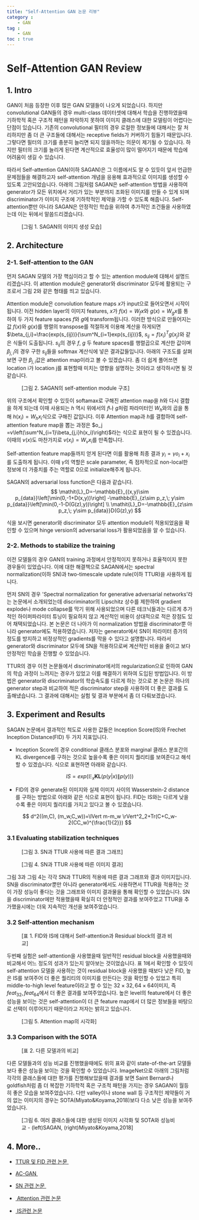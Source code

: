 ```yaml
---
title: "Self-Attention GAN 논문 리뷰"
category :
    - GAN
tag :
    - GAN
toc : true
---
```


# Self-Attention GAN Review

## 1. Intro

GAN이 처음 등장한 이후 많은 GAN 모델들이 나오게 되었습니다. 하지만 convolutional GAN들의 경우 multi-class 데이터셋에 대해서 학습을 진행하였을때 기하학적 혹은 구조적 패턴을 파악하지 못하여 이미지 클래스에 대한 모델링이 어렵다는 단점이 있습니다. 기존의 convolutional 필터의 경우 로컬한 정보들에 대해서는 잘 처리하지만 좀 더 큰 구조들에 대해서는 receptive fields가 커버하기 힘들기 때문입니다. 그렇다면 필터의 크기를 충분히 늘리면 되지 않을까하는 의문이 제기될 수 있습니다. 하지만 필터의 크기를 늘리게 된다면 계산적으로 효율성이 많이 떨어지기 때문에 학습에 어려움이 생길 수 있습니다. 

따라서 Self-attention GAN(이하 SAGAN)은 그 이름에서도 알 수 있듯이 앞서 언급한 문제점들을 해결하고자 self-attention 개념을 응용해 효과적으로 이미지를 생성할 수 있도록 고안되었습니다. 아래의 그림처럼  SAGAN은 self-attention 방법을 사용하여 generator가 모든 위치에서 거리가 있는 부분까지 조화된 이미지를 만들 수 있게 되며 discriminator가 이미지 구조에 기하학적인  제약을 가할 수 있도록 해줍니다. Self-attention뿐만 아니라 SAGAN은 안정적인 학습을 위하여 추가적인 조건들을 사용하였는데 이는 뒤에서 말씀드리겠습니다.

<figure>
	<img src="{{ '/assets/images/sagan/intro.png' | prepend: site.baseurl }}" alt=""> 
	<figcaption> [그림 1. SAGAN의 이미지 생성 모습] </figcaption>
</figure>

## 2. Architecture

### 2-1. Self-attention to the GAN

먼저 SAGAN 모델의 가장 핵심이라고 할 수 있는 attention module에 대해서 설명드리겠습니다. 이 attention module은 generator와 discriminator 모두에 활용되는 구조로서 그림 2와 같은 형태를 띄고 있습니다. 

Attention module은 convolution feature maps $x$가 input으로 들어오면서 시작이 됩니다. 이전 hidden layer의 이미지 features, $x$가 $f(x)=W_fx$와 $g(x)=W_gx$를 통하여 두 가지 feature spaces $f$와 $g$에 transform됩니다. 이러한 방식으로 만들어지는 값 $f(x)$와 $g(x)$를 행렬의 transpose를 적절하게 이용해 계산을 하게되면 $\beta_{j,i}=\frac{exp(s_{ij})}{\sum^N_{i=1}exp(s_{ij})}$, $s_{ij}=f(x_i)^Tg(x_j)$와 같은 식들이 도출됩니다.  $s_{ij}$의 경우 $f$, $g$ 두 feature spaces를 행렬곱으로 계산한 값이며 $\beta_{j,i}$의 경우 구한 $s_{ij}$들을 softmax 계산식에 넣은 결과값들입니다.  아래의 구조도를 살펴보면 구한 $\beta_{j,i}$값은 attention map이라고 볼 수 있겠습니다. 좀 더 쉽게 풀어쓰면 location i가 location j를 표현할때 미치는 영향을 설명하는 것이라고 생각하시면 될 것 같습니다. 

<figure>
	<img src="{{ '/assets/images/sagan/architecture.png' | prepend: site.baseurl }}" alt=""> 
	<figcaption> [그림 2. SAGAN의 self-attention module 구조] </figcaption>
</figure> 

위의 구조에서 확인할 수 있듯이 softamax로 구해진 attention map을 $h$와 다시 결합을 하게 되는데 이때 사용되는 $h$ 역시 위에서의 $f$나 $g$처럼 파라미터인 $W_h$와의 곱을 통해 $h(x_i)=W_hx_i$식으로 구해진 값입니다. 이후 Attention map과 $h$를 결합하여  self-attention feature map을 뽑는 과정은 $o_j =v\left(\sum^N_{i=1}\beta_{j,i}h(x_i)\right)$라는 식으로 표현이 될 수 있겠습니다. 이때의 $v(x)$도 마찬가지로 $v(x_i)=W_vx_i$를 만족합니다. 

Self-attention feature map들까지 얻게 된다면 이를 활용해 최종 결과 $y_i=\gamma o_i+x_i$를 도출하게 됩니다. 이때 $\gamma$의 역할은 scale parameter, 즉 점차적으로 non-local한 정보에 더 가중치를 주는 역할로 0으로 initialize해주게 됩니다.

SAGAN의 adversarial loss function은 다음과 같습니다.
$$
\mathit{L}_D=-\mathbb{E}_{(x,y)\sim p_{data}}\left[\min(0,-1+D(x,y))\right]
-\mathbb{E}_{z\sim p_z,\; y\sim p_{data}}\left[\min(0,-1-D(G(z),y))\right] \\
\mathit{L}_D=-\mathbb{E}_{z\sim p_z,\; y\sim p_{data}}D(G(z),y)
$$


식을 보시면 generator와 discriminator 모두 attention module이 적용되었음을 확인할 수 있으며 hinge version의 adversarial loss가 활용되었음을 알 수 있습니다.



### 2-2. Methods to stabilize the training

이전 모델들의 경우 GAN의 training 과정에서 안정적이지 못하거나 효율적이지 못한 경우들이 있었습니다. 이에 대한 해결책으로 SAGAN에서는 spectral normalization(이하 SN)과 two-timescale update rule(이하 TTUR)을 사용하게 됩니다.

먼저 SN의 경우 'Spectral normalization for generative adversarial networks'라는 논문에서 소개되었는데 discriminator의 Lipschitz 상수를 제한하여 gradient explode나 mode collapse를 막기 위해 사용되었으며 다른 테크닉들과는 다르게 추가적인 하이퍼파라미터 튜닝이 필요하지 않고 계산적인 비용이 상대적으로 적은 장점도 있어 채택되었습니다. 본 논문은 더 나아가 이 normalization 방법을 discriminator뿐 아니라 generator에도 적용하였습니다. 저자는 generator에서 SN이 파라미터 증가의 정도를 방지하고 비정상적인 gradients를 막을 수 있다고 설명합니다. 따라서 generator와 discriminator 모두에 SN을 적용하므로써 계산적인 비용을 줄이고 보다 안정적인 학습을 진행할 수 있었습니다. 

TTUR의 경우 이전 논문들에서 discriminator에서의 regularization으로 인하여 GAN의 학습 과정이 느려지는 경우가 있었고 이를 해결하기 위하여 도입된 방법입니다. 이 방법은 generator와 discriminator의 학습속도를 다르게 하는 것으로 본 논문은 하나의 generator step과 비교하여 적은 discriminator step을 사용하여 더 좋은 결과를 도출해냈습니다. 그 결과에 대해서는 실험 및 결과 부분에서 좀 더 다뤄보겠습니다.



## 3. Experiment and Results

SAGAN 논문에서 결과적인 척도로 사용한 값들은 Inception Score(IS)와 Frechet Inception Distance(FID) 두 가지 지표입니다. 

- Inception Score의 경우 conditional 클래스 분포와 marginal 클래스 분포간의 KL divergence를 구하는 것으로 높을수록 좋은 이미지 퀄리티를 보여준다고 해석할 수 있겠습니다. 식으로 표현하면 아래와 같습니다.

$$
IS = exp(\mathbb E_x  \mathbf{KL}(p(y|x) \lVert p(y)))
$$
- FID의 경우 generate된 이미지와 실제 이미지 사이의 Wasserstein-2 distance를 구하는 방법으로 아래와 같은 식으로 표현이 됩니다. FID는 IS와는 다르게 낮을수록 좋은 이미지 퀄리티를 가지고 있다고 볼 수 있겠습니다.

$$
d^2((m,C), (m_w,C_w))=\lVert m-m_w \rVert^2_2+Tr(C+C_w-2(CC_w)^{\frac{1}{2}})
$$

### 3.1 Evaluating stabilization techniques

<figure>
	<img src="{{ '/assets/images/sagan/ablation_graph.png' | prepend: site.baseurl }}" alt=""> 
	<figcaption> [그림 3. SN과 TTUR 사용에 따른 결과 그래프] </figcaption>
</figure> 

<figure>
	<img src="{{ '/assets/images/sagan/ablation_image.png' | prepend: site.baseurl }}" alt=""> 
	<figcaption> [그림 4. SN과 TTUR 사용에 따른 이미지 결과] </figcaption>
</figure> 

그림 3과 그림 4는 각각 SN과 TTUR의 적용에 따른 결과 그래프와 결과 이미지입니다. SN을 discriminator뿐만 아니라 generator에서도 사용하면서 TTUR을 적용하는 것이 가장 성능이 좋다는 것을 그래프와 이미지 결과물을 통해 확인할 수 있었습니다. SN을 discriminator에만 적용했을때 확실히 더 안정적인 결과를 보여주었고 TTUR을 추가했을시에는 더욱 지속적인 개선을 보여주었습니다.



### 3.2 Self-attention mechanism

<figure>
	<img src="{{ '/assets/images/sagan/result_sa_table.png' | prepend: site.baseurl }}" alt=""> 
	<figcaption> [표 1. FID와 IS에 대해서 Self-attention과 Residual block의 결과 비교] </figcaption>
</figure> 

두번째 실험은 self-attention을 사용했을때 일반적인 residual block을 사용했을때와 비교해서 어느 정도의 성과가 있는지 알아보는 것이었습니다. 표 1에서 확인할 수 있듯이 self-attention 모델을 사용하는 것이 residual block을 사용했을 때보다 낮은 FID, 높은 IS를 보여주어 더 좋은 퀄리티의 이미지를 만든다는 것을 확인할 수 있었고 특히 middle-to-high level feature이라고 할 수 있는 $32 \times 32, 64 \times 64$이미지, 즉 $feat_{32}, feat_{64}$에서 더 좋은 결과를 보여주었습니다.  높은 level의 feature에서 더 좋은 성능을 보이는 것은 self-attention이 더 큰 feature map에서 더 많은 정보들을 바탕으로 선택이 이루어지기 때문이라고 저자는 밝히고 있습니다.

<figure>
	<img src="{{ '/assets/images/sagan/result_attentionmap.png' | prepend: site.baseurl }}" alt=""> 
	<figcaption> [그림 5. Attention map의 시각화] </figcaption>
</figure> 

### 3.3 Comparison with the SOTA

<figure>
	<img src="{{ '/assets/images/sagan/result_comparison.png' | prepend: site.baseurl }}" alt=""> 
	<figcaption> [표 2. 다른 모델과의 비교] </figcaption>
</figure> 

다른 모델들과의 성능 비교를 진행했을때에도 위의 표와 같이 state-of-the-art 모델들보다 좋은 성능을 보이는 것을 확인할 수 있었습니다. ImageNet으로 아래의 그림처럼 각각의 클래스들에 대한 평가를 진행해보았을때 결과를 보면 Saint Bernard나 goldfish처럼 좀 더 복잡한 기하학적 혹은 구조적 패턴을 가지는 경우 SAGAN이 월등히 좋은 모습을 보여주었습니다. 다만 valley이나 stone wall 등 구조적인 제약들이 거의 없는 이미지의 경우는 SOTA(Miyato&Koyama,2018)보다 다소 낮은 성능을 보여주었습니다.

<figure>
	<img src="{{ '/assets/images/sagan/result_image.png' | prepend: site.baseurl }}" alt=""> 
	<figcaption> [그림 6. 여러 클래스들에 대한 생성된 이미지 시각화 및 SOTA와 성능비교 - (left)SAGAN, (right)Miyato&Koyama,2018] </figcaption>
</figure> 






## 4. More..

- <a href="https://arxiv.org/abs/1706.08500" target="_blank"> TTUR 및 FID 관련 논문 </a>
- <a href="https://arxiv.org/abs/1610.09585" target="_blank"> AC-GAN </a>

- <a href="https://arxiv.org/abs/1802.05957" target="_blank"> SN 관련 논문 </a>

- <a href="https://arxiv.org/abs/1706.03762" target="_blank"> Attention 관련 논문 </a>

- <a href="https://arxiv.org/abs/1606.03498" target="_blank"> IS관련 논문 </a>

  